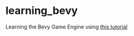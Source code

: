 # learning_bevy

Learning the Bevy Game Engine using [this tutorial](https://www.youtube.com/watch?v=j7qHwb7geIM)
